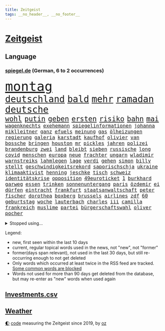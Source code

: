 ```yaml
---
title: Zeitgeist
tags: __no_header__, __no_footer__
---
```


# [Zeitgeist](https://oliz.io/zeitgeist/)

## Language

<h3><a href="https://www.spiegel.de" target="_blank">spiegel.de</a> (German, 6 to 2 occurrences)</h3>
<p style="font-family:monospace">
<span style="font-size:32pt"><a href="news_links.html#montag" class="current">montag</a></span>
<br>
<span style="font-size:22pt"><a href="news_links.html#deutschland" class="current">deutschland</a></span>
<span style="font-size:22pt"><a href="news_links.html#bald" class="current">bald</a></span>
<span style="font-size:22pt"><a href="news_links.html#mehr" class="current">mehr</a></span>
<span style="font-size:22pt"><a href="news_links.html#ramadan" class="new">ramadan</a></span>
<span style="font-size:22pt"><a href="news_links.html#deutsche" class="current">deutsche</a></span>
<br>
<span style="font-size:17pt"><a href="news_links.html#wohl" class="current">wohl</a></span>
<span style="font-size:17pt"><a href="news_links.html#putin" class="current">putin</a></span>
<span style="font-size:17pt"><a href="news_links.html#geben" class="current">geben</a></span>
<span style="font-size:17pt"><a href="news_links.html#ersten" class="current">ersten</a></span>
<span style="font-size:17pt"><a href="news_links.html#risiko" class="current">risiko</a></span>
<span style="font-size:17pt"><a href="news_links.html#bahn" class="current">bahn</a></span>
<span style="font-size:17pt"><a href="news_links.html#mai" class="current">mai</a></span>
<br>
<span style="font-size:12pt"><a href="news_links.html#wagenknechts" class="current">wagenknechts</a></span>
<span style="font-size:12pt"><a href="news_links.html#exehemann" class="new">exehemann</a></span>
<span style="font-size:12pt"><a href="news_links.html#spiegelinformationen" class="current">spiegelinformationen</a></span>
<span style="font-size:12pt"><a href="news_links.html#johanna" class="current">johanna</a></span>
<span style="font-size:12pt"><a href="news_links.html#miklleitner" class="new">miklleitner</a></span>
<span style="font-size:12pt"><a href="news_links.html#ganz" class="current">ganz</a></span>
<span style="font-size:12pt"><a href="news_links.html#efuels" class="new">efuels</a></span>
<span style="font-size:12pt"><a href="news_links.html#meinung" class="current">meinung</a></span>
<span style="font-size:12pt"><a href="news_links.html#gas" class="current">gas</a></span>
<span style="font-size:12pt"><a href="news_links.html#ölheizungen" class="current">ölheizungen</a></span>
<span style="font-size:12pt"><a href="news_links.html#regierung" class="current">regierung</a></span>
<span style="font-size:12pt"><a href="news_links.html#galeria" class="current">galeria</a></span>
<span style="font-size:12pt"><a href="news_links.html#karstadt" class="current">karstadt</a></span>
<span style="font-size:12pt"><a href="news_links.html#kaufhof" class="current">kaufhof</a></span>
<span style="font-size:12pt"><a href="news_links.html#olivier" class="current">olivier</a></span>
<span style="font-size:12pt"><a href="news_links.html#van" class="current">van</a></span>
<span style="font-size:12pt"><a href="news_links.html#bossche" class="new">bossche</a></span>
<span style="font-size:12pt"><a href="news_links.html#bringen" class="current">bringen</a></span>
<span style="font-size:12pt"><a href="news_links.html#houston" class="current">houston</a></span>
<span style="font-size:12pt"><a href="news_links.html#mr" class="new">mr</a></span>
<span style="font-size:12pt"><a href="news_links.html#pickles" class="new">pickles</a></span>
<span style="font-size:12pt"><a href="news_links.html#jahren" class="current">jahren</a></span>
<span style="font-size:12pt"><a href="news_links.html#polizei" class="current">polizei</a></span>
<span style="font-size:12pt"><a href="news_links.html#brandenburg" class="current">brandenburg</a></span>
<span style="font-size:12pt"><a href="news_links.html#zwei" class="current">zwei</a></span>
<span style="font-size:12pt"><a href="news_links.html#land" class="current">land</a></span>
<span style="font-size:12pt"><a href="news_links.html#bleibt" class="current">bleibt</a></span>
<span style="font-size:12pt"><a href="news_links.html#sieben" class="current">sieben</a></span>
<span style="font-size:12pt"><a href="news_links.html#russische" class="current">russische</a></span>
<span style="font-size:12pt"><a href="news_links.html#long" class="current">long</a></span>
<span style="font-size:12pt"><a href="news_links.html#covid" class="current">covid</a></span>
<span style="font-size:12pt"><a href="news_links.html#menschen" class="current">menschen</a></span>
<span style="font-size:12pt"><a href="news_links.html#europa" class="current">europa</a></span>
<span style="font-size:12pt"><a href="news_links.html#neue" class="current">neue</a></span>
<span style="font-size:12pt"><a href="news_links.html#frachter" class="current">frachter</a></span>
<span style="font-size:12pt"><a href="news_links.html#ungarn" class="current">ungarn</a></span>
<span style="font-size:12pt"><a href="news_links.html#wladimir" class="current">wladimir</a></span>
<span style="font-size:12pt"><a href="news_links.html#warnstreiks" class="current">warnstreiks</a></span>
<span style="font-size:12pt"><a href="news_links.html#lahmlegen" class="current">lahmlegen</a></span>
<span style="font-size:12pt"><a href="news_links.html#lage" class="current">lage</a></span>
<span style="font-size:12pt"><a href="news_links.html#verdi" class="current">verdi</a></span>
<span style="font-size:12pt"><a href="news_links.html#gehen" class="current">gehen</a></span>
<span style="font-size:12pt"><a href="news_links.html#simon" class="current">simon</a></span>
<span style="font-size:12pt"><a href="news_links.html#billy" class="current">billy</a></span>
<span style="font-size:12pt"><a href="news_links.html#stellt" class="current">stellt</a></span>
<span style="font-size:12pt"><a href="news_links.html#geschwindigkeitsrekord" class="new">geschwindigkeitsrekord</a></span>
<span style="font-size:12pt"><a href="news_links.html#saporischschja" class="current">saporischschja</a></span>
<span style="font-size:12pt"><a href="news_links.html#ukraine" class="current">ukraine</a></span>
<span style="font-size:12pt"><a href="news_links.html#klimaaktivist" class="current">klimaaktivist</a></span>
<span style="font-size:12pt"><a href="news_links.html#henning" class="current">henning</a></span>
<span style="font-size:12pt"><a href="news_links.html#jeschke" class="current">jeschke</a></span>
<span style="font-size:12pt"><a href="news_links.html#tisch" class="current">tisch</a></span>
<span style="font-size:12pt"><a href="news_links.html#schweiz" class="current">schweiz</a></span>
<span style="font-size:12pt"><a href="news_links.html#identitätskrise" class="new">identitätskrise</a></span>
<span style="font-size:12pt"><a href="news_links.html#opposition" class="current">opposition</a></span>
<span style="font-size:12pt"><a href="news_links.html#49euroticket" class="current">49euroticket</a></span>
<span style="font-size:12pt"><a href="news_links.html#1" class="current">1</a></span>
<span style="font-size:12pt"><a href="news_links.html#burkhard" class="new">burkhard</a></span>
<span style="font-size:12pt"><a href="news_links.html#garweg" class="new">garweg</a></span>
<span style="font-size:12pt"><a href="news_links.html#essen" class="current">essen</a></span>
<span style="font-size:12pt"><a href="news_links.html#trinken" class="current">trinken</a></span>
<span style="font-size:12pt"><a href="news_links.html#sonnenuntergang" class="new">sonnenuntergang</a></span>
<span style="font-size:12pt"><a href="news_links.html#paris" class="current">paris</a></span>
<span style="font-size:12pt"><a href="news_links.html#özdemir" class="current">özdemir</a></span>
<span style="font-size:12pt"><a href="news_links.html#ei" class="new">ei</a></span>
<span style="font-size:12pt"><a href="news_links.html#dürfen" class="current">dürfen</a></span>
<span style="font-size:12pt"><a href="news_links.html#eintracht" class="current">eintracht</a></span>
<span style="font-size:12pt"><a href="news_links.html#frankfurt" class="current">frankfurt</a></span>
<span style="font-size:12pt"><a href="news_links.html#staatsanwaltschaft" class="current">staatsanwaltschaft</a></span>
<span style="font-size:12pt"><a href="news_links.html#peter" class="current">peter</a></span>
<span style="font-size:12pt"><a href="news_links.html#fischer" class="current">fischer</a></span>
<span style="font-size:12pt"><a href="news_links.html#dorothea" class="new">dorothea</a></span>
<span style="font-size:12pt"><a href="news_links.html#boxberg" class="new">boxberg</a></span>
<span style="font-size:12pt"><a href="news_links.html#brussels" class="new">brussels</a></span>
<span style="font-size:12pt"><a href="news_links.html#airlines" class="current">airlines</a></span>
<span style="font-size:12pt"><a href="news_links.html#zdf" class="current">zdf</a></span>
<span style="font-size:12pt"><a href="news_links.html#60" class="current">60</a></span>
<span style="font-size:12pt"><a href="news_links.html#geburtstag" class="current">geburtstag</a></span>
<span style="font-size:12pt"><a href="news_links.html#woche" class="current">woche</a></span>
<span style="font-size:12pt"><a href="news_links.html#lauterbach" class="current">lauterbach</a></span>
<span style="font-size:12pt"><a href="news_links.html#charles" class="current">charles</a></span>
<span style="font-size:12pt"><a href="news_links.html#iii" class="current">iii</a></span>
<span style="font-size:12pt"><a href="news_links.html#camilla" class="current">camilla</a></span>
<span style="font-size:12pt"><a href="news_links.html#frankreich" class="current">frankreich</a></span>
<span style="font-size:12pt"><a href="news_links.html#muslime" class="current">muslime</a></span>
<span style="font-size:12pt"><a href="news_links.html#partei" class="current">partei</a></span>
<span style="font-size:12pt"><a href="news_links.html#bürgerschaftswahl" class="new">bürgerschaftswahl</a></span>
<span style="font-size:12pt"><a href="news_links.html#oliver" class="current">oliver</a></span>
<span style="font-size:12pt"><a href="news_links.html#pocher" class="new">pocher</a></span>
</p>
<details>
<summary>Stopped using...</summary>
<p class="former" style="font-size:12pt">
locker(882) beispiel(881) geschäfte(881) klimawandels(881) londoner(881) monatelang(881) alternativen(880) egal(880) geschlossen(880) kriminellen(880) 44(879) entlassung(879) führerschein(879) gutes(879) katastrophe(879) stürzte(879) ankündigung(878) branche(878) kassiert(878) nachruf(878) schildert(878) versteigert(878) eingereicht(877) mainz(877) preisen(877) richterin(877) schatten(877) stefan(877) szene(877) untersuchungen(877) zoo(877) abends(876) genannt(876) islamischer(876) kauft(876) aussage(875) auswahl(875) bedrohung(875) brasiliens(875) entschädigung(875) geheimnis(875) helden(875) islamischen(875) kapitän(875) sieger(875) stattfinden(875) suspendiert(875) villa(875) andrea(874) awards(874) badenwürttembergs(874) brücke(874) klein(874) netflix(874) vergessen(874) angeklagte(873) finanziell(873) punkten(873) sinken(873) verschieben(873) befreit(872) beleidigt(872) dreimal(872) drosten(872) sinnvoll(872) verwirrung(872) angeklagter(871) christine(871) davor(871) konservativen(871) oppositionelle(871) optimistisch(871) regiert(871) reiste(871) wies(871) österreichische(871) ausprobiert(870) i(870) meinungsfreiheit(870) umwelt(870) wähler(870) bereiten(869) juni(869) untersuchen(869) verlängert(869) vorsprung(869) abschaffen(868) amtszeit(868) erlitt(868) hotels(868) reporter(868) zweimal(868) gespielt(867) kehrte(867) käufer(867) trainiert(867) spanischen(866) beschuldigt(865) filme(865) wirtschaftlichen(865) endspiel(864) meint(864) schnellen(864) studien(864) verbindet(864) fortgesetzt(863) präsidentin(863) erwarten(862) herr(862) vorgestellt(862) drastische(861) kabul(861) polnische(861) erfolgreichsten(860) rechtzeitig(859) störung(859) behalten(858) nase(858) presse(858) küstenwache(856) richard(856) status(854) verfassung(853) chats(852) heftiger(851) wusste(851) kräfte(850) laufenden(850) kindheit(846) retter(846) wirbel(846) abhängig(844) hackerangriff(842) rutschte(841) provoziert(840) schaut(840) dramatischen(836) schwung(836) geflohen(833) kanadas(832) günther(828) flug(825) abschluss(821) größe(813) regelmäßig(807) ärmelkanal(806) ausweg(803) nick(799) festgesetzt(786) niederländer(773) zusätzlichen(772) autobauer(762) karriereende(757) lehrerin(753) bekannter(748) wolken(736) neuanfang(733) notstand(729) zusammengebrochen(710) blut(700) vehement(690) übrig(687) akzeptieren(635) aachen(634) argument(632) leichten(622) zwingen(608) kilogramm(603) präsentierte(593) brücken(591) lebten(589) superstars(580) gelaufen(578) immobilienmarkt(568) analysten(564) schwarz(564) exil(559) sechste(559) heiße(555) wahrscheinlicher(548) preiserhöhungen(538) telefoniert(538) gesetzentwurf(532) basis(527) nfl(521) millionenhöhe(516) briefe(512) harren(512) direkte(509) spezielle(505) stau(499) geheimdienste(498) obersten(493) menschlichkeit(492) umsetzung(492) inklusive(489) lieferungen(488) oberlandesgericht(488) versuche(486) militärischen(474) bescheid(472) wahr(468) kürzer(467) gestiegene(466) schienen(464) taucht(456) dürr(455) emotional(454) lehrerinnen(450) angekündigte(449) energieversorgung(446) falsches(446) verschiedenen(443) borrell(442) ruhrgebiet(442) natürlich(441) überlebten(439) teuerung(438) model(436) bundesinnenministerin(435) gefühle(435) leitete(431) cool(429) abhalten(419) verringern(416) hauptbahnhof(415) verkaufte(414) erweitert(411) wettkampf(407) krankheiten(403) fremd(398) fehlverhalten(391) herausgefunden(391) reichweite(391) vereinigte(388) schätzt(387) bejubelt(385) klug(384) don(377) stammen(376) verübt(375) interessiert(374) entscheidende(371) air(370) dubiosen(370) zurückgewiesen(369) unmittelbar(364) ankommt(363) gefolgt(363) fußballspiel(362) schneiden(358) beschuldigten(355) hochrangigen(355) eindrücke(354) bargeld(353) exfreundin(353) empfang(352) riskant(350) großstadt(347) organisierte(345) andrej(343) drücken(341) abgeschoben(340) oligarch(340) ball(337) hochrangige(337) strategisch(337) freundinnen(336) geist(333) fußballerinnen(332) tankrabatts(330) verfolgung(330) auslösen(329) geheiratet(329) trauerfeier(329) schwerverletzte(326) prag(324) vorgeschichte(321) ausbeutung(319) zugänglich(319) klopp(315) indische(309) schau(309) verschwanden(303) verbliebenen(301) aufeinander(299) lokführer(298) szenario(297) jubel(296) verdrängt(293) mordfall(292) syrischen(292) vermittelte(291) besitzt(289) viral(288) 14jährigen(286) regierungsbildung(285) computer(284) brittney(282) griner(282) norweger(282) ausgezahlt(280) diejenigen(279) 16jährigen(278) üppigen(278) bedrohte(273) übung(269) styles(268) befeuert(267) einzigen(267) erwerbstätigen(267) jimmy(267) hubert(266) grundschule(265) irans(265) riefen(264) inmitten(263) terrororganisation(263) geschäftsmodell(262) unten(261) madrids(260) ängste(260) 86(258) afdpolitiker(258) feuert(258) knapper(258) fehlten(257) neuseelands(256) spahn(256) syriens(256) jagt(255) nahrung(255) arizona(254) partnerin(254) wozu(253) hanna(252) personalmangel(251) sehe(251) kostenlose(250) 20jähriger(249) comingout(249) graham(248) kostete(248) l(247) mob(247) verzeichnet(246) namens(243) kontroversen(242) +(239) strittigen(239) fassungslos(238) ungerecht(238) brandstifter(236) folgten(236) hessische(236) wiedersehen(236) energiesektor(234) 2040(229) glücklichen(228) blackout(226) manila(226) musikerin(226) antony(225) einnahme(225) schottlands(225) kommunizieren(224) haftstrafen(222) größtes(218) lizzo(218) tribut(218) glänzen(217) fahrerin(216) skifahrer(216) exweltmeister(213) heidenheim(212) traten(212) selbstbewusst(210) katastrophenschutz(208) ganzes(207) gaspreis(207) beseitigt(206) hetze(205) 56jährige(204) trockener(204) spitzen(203) wünsche(203) zusammenprall(203) flüssen(202) bestes(201) gründete(201) lauern(201) beleidigungen(200) 63(199) grab(199) hände(198) wiesbaden(198) intensiver(197) strenge(197) fußballprofis(195) abwehren(194) franz(193) wählte(193) begrenzen(192) harmlos(192) verurteilter(189) überlegen(189) faktor(188) gewässer(188) nationalhymne(186) interessierte(185) künstlich(185) brisante(183) sportlicher(182) 00(181) rätseln(180) yorker(179) abschuss(177) benko(177) busfahrer(177) einsteigen(177) engen(177) konten(177) luftangriff(176) machtmissbrauch(176) talente(176) gesünder(175) megawattstunde(175) unabhängigen(175) granaten(173) versäumnisse(173) andré(172) maximal(172) beton(171) haldenwang(171) reißleine(171) verfassungsschutzpräsident(171) gegenangriff(170) tweets(169) buhlt(168) informierte(168) eh(167) salihamidžić(167) verwarnung(167) beach(166) beherrscht(166) bulgarien(166) gegeneinander(166) gewaltsam(166) praktisch(166) experimentiert(165) kollege(165) rückblick(165) greta(164) notwendigkeit(164) wohnraum(164) caroline(163) commerzbank(163) fachleuten(162) ford(162) reformer(162) kollegin(161) angreifen(160) fußballnationalspieler(160) entzieht(159) staatsmedien(159) schulunterricht(158) beförderung(156) krone(156) lionel(156) information(155) knöchel(155) höheren(154) rückschlägen(154) arzneimittel(153) dauerkrise(153) überraschenden(153) abgelegt(152) eingezogen(151) zitiert(151) schöne(150) verhältnissen(150) erleichtern(149) riesiges(149) verhelfen(149) fahrerflucht(148) frischen(148) konsumiert(148) vernunft(148) quoten(146) vizepräsidentin(146) álvarez(146) nebel(145) wiebke(145) wiktor(144) entführen(143) bundesagentur(142) präferenz(142) carter(141) karriereberaterin(140) klassiker(139) leukämie(139) abfahrt(138) erklärungen(138) ohio(138) abgeordnetenhaus(137) hugh(136) manipuliert(136) missionen(136) qualität(136) wahlwiederholung(136) witze(136) ersticken(135) titanic(135) bahnmitarbeiter(134) dichter(134) paartherapeut(133) paartherapeutin(133) rückstand(133) trage(132) vergibt(132) expolizisten(131) kohl(131) dave(130) desaströsen(130) englisch(130) entladen(130) fördert(130) ungereimtheiten(129) umfassende(128) helm(127) alias(126) serviert(126) radsports(125) solidarisiert(125) angeht(124) beratung(124) generalbundesanwalt(124) hotspur(123) beworfen(122) kremlgegner(122) machtverhältnisse(122) urteile(121) verkehrskontrolle(121) widersprüche(121) dihk(120) erreichbar(120) podium(120) reis(120) staatsoper(119) ausreise(117) palmer(117) apples(116) spion(115) äußerung(115) flugabwehr(114) immensen(114) ruinen(114) schilderungen(114) befürchtungen(113) aufsehenerregenden(112) feuerte(112) interessieren(112) schmälert(112) nullcovidpolitik(111) psychologe(111) tabellenletzte(111) fing(110) verkleidet(110) emily(109) geworben(109) jets(109) profil(109) umstellen(109) verbesserte(109) einstige(108) niedersächsische(108) gibt’s(107) wahlniederlage(106) unbekanntes(105) achtzigerjahre(104) leichtigkeit(104) thriller(104) energiehilfen(103) räder(103) paares(102) überfahrt(102) ekrem(101) flugkörper(101) istanbuls(101) i̇mamoğlu(101) kryptobörse(101) punk(101) spiegelpodcast(101) isolieren(100) schwarzwald(100) bestellen(99) gefallenen(99) jugendamt(99) mcdonald's(99) mitgliedern(99) terrasse(98) bali(97) inhaftierter(97) langsamer(97) fdpfraktionschef(96) verzögerungen(96) insider(95) route(95) singen(95) wegfallen(95) werfer(95) überlebende(95) demokratien(94) hilfslieferungen(94) jüdischen(94) landesweiten(94) negativen(94) vermeidet(94) want(93) berlinwahl(92) bernhard(92) durcheinander(92) familiennewsletter(92) gottes(92) lauter(92) rheinland(92) usuniversität(92) verlorenen(92) wutausbruch(92) güterzug(91) richterinnen(91) nördliche(90) tricksen(90) wmauftakt(90) fichte(89) großbaustelle(89) leiten(89) schiebt(89) abgeordnetenhauswahl(88) flugobjekt(88) heungmin(88) son(88) intellektuelle(87) usmilitärs(87) asiatische(86) geschwiegen(86) knurren(86) rendsburg(86) schatzes(86) bergbau(85) manipulierte(85) panzerdebatte(85) rettungsarbeiten(85) korrigiert(84) landeswahlleiter(84) mutig(84) südchinesischen(84) 330(83) flugbetrieb(83) kaufpreise(83) passagierflüge(83) steigerung(83) attackierten(82) christ(82) diskothek(82) dortige(82) generatoren(82) gläubiger(82) klebten(82) nadelbäumen(82) neymars(82) sinnbild(82) 999(81) hugo(81) läden(81) mitspielern(81) polizeiwache(81) runden(81) schwimmbädern(81) anstrengend(80) kambodschas(80) onlinekauf(80) segeln(80) aggressiver(79) humpelnd(79) kuschen(79) abgestellt(78) handelspartner(78) komplize(78) totschlags(78) 26jähriger(77) bø(77) dreßen(77) düsseldorfer(77) energienetz(77) ghanaischen(77) kleinsten(77) leine(77) sauberen(77) schweinfurt(77) thingnes(77) vorstandswahl(77) ernte(76) geschieht(76) lego(76) plündern(76) reformieren(76) stadtrat(76) verschrottet(76) wiederholungswahl(76) erdstößen(75) fachkräften(75) frauenproblem(75) harscher(75) selbstverständlichkeit(75) bundespolizist(74) viereinhalb(74) überraschendes(74) ausbleibende(73) eröffnen(73) frühjahrsoffensive(73) jarasch(73) jva(73) kauftipps(73) parkplatz(73) benötigte(72) dulden(72) maserati(72) ostafrika(72) rekordhoch(72) stadium(72) 32jährige(71) 747(71) abgeschossen(71) einkaufszentrum(71) rathaus(71) schlagerstar(71) usluftwaffe(71) verstummen(71) community(70) gebrauch(70) klüger(70) männerstaffel(70) republikanerin(70) sehnen(70) sprint(70) säcken(70) unglaublich(70) banknoten(69) einzelfall(69) heimarbeit(69) lizenz(69) reformvorschläge(69) uskampfjets(69) entsendung(68) jane(68) katastrophenfall(68) vorhanden(68) zweitligist(68) abschwächen(67) angeberwissen(67) auckland(67) avatar(67) entnommen(67) maas(67) ahmad(66) luftraum(66) philadelphia(66) price(66) schießerei(66) tabus(66) besonderer(65) grades(65) straftäter(65) verkehrspolitik(65) choreograf(64) minigurken(64) schätzung(64) stationen(64) abgestraft(63) bars(63) cameron(63) erfolgs(63) erschienen(63) strafrunde(63) ausbildungsgarantie(62) eukorruptionsskandal(62) fonda(62) gerüstet(62) testphase(62) verdreifacht(62) bearbeitet(61) clinch(61) eroberung(61) geleitet(61) pisten(61) stellvertreter(61) tanzt(61) ussängerin(61) 80jähriger(60) ersatzfreiheitsstrafen(60) hamp;m(60) paso(60) perspektiven(60) preisschild(60) quellen(60) reederei(60) sir(60) transparent(60) vertreterin(60) beunruhigen(59) brandstiftung(59) gelangte(59) gespart(59) onlinehandel(59) usinformationen(59) aufgegangen(58) gunther(58) heilende(58) kreativer(58) panzern(58) schätzungsweise(58) zufällig(58) antikatermittel(57) frosch(57) geschmückten(57) hudson(57) kippa(57) kurdischen(57) luxushotel(57) tiktokvideo(57) tunnel(57) unermüdlich(57) abriss(56) co₂emissionen(56) flugabwehrsystem(56) lebkuchen(56) patriot(56) putingegner(56) schliche(56) untergegangen(56) amtsantritt(55) emir(55) geheimnisse(55) googles(55) hilfsorganisationen(55) manfred(55) nächstenliebe(55) patriotsystem(55) unbemerkt(55) volkspartei(55) 248(54) cruise(54) fahrschein(54) mehrjährigen(54) windig(54) yvonne(54) 656(53) bebte(53) enttarnung(53) hausverbot(53) klimaschützern(53) leistungen(53) saudischen(53) statistik(53) weltberühmt(53) 1999(52) botschafterin(52) elektrische(52) gedenken(52) verfolger(52) aleksandar(51) clemens(51) denkbar(51) durchfallquote(51) gefängnisstrafe(51) grünenchefin(51) helfern(51) meines(51) nervt(51) netflixfilm(51) pablo(51) packen(51) straßenbahn(51) zirkus(51) einsam(50) fahrprüfung(50) globalisierung(50) indexverträgen(50) unwahrscheinlicher(50) aufträgen(49) detlef(49) enthüllen(49) geldgeber(49) geschenkt(49) lebend(49) brandenburgs(48) eingehen(48) eingeschlossen(48) geldbuße(48) korrigieren(48) sanft(48) verbracht(48) besuchte(47) blüten(47) newcastle(47) reichert(47) anstalten(46) dienstwaffe(46) herausfordernden(46) luxusvilla(46) gorbatschow(45) jp(45) abgeschossene(44) befragt(44) german(44) silvesternacht(44) wand(44) archäologie(43) ausreisen(43) cop(43) demos(43) kommentator(43) massenstart(43) parteifreund(43) 7000(42) bad(42) donnerstagmorgen(42) hell(42) hä(42) karnevals(42) patzer(42) thinktanks(42) baute(41) containern(41) cousin(41) east(41) kräutern(41) zwang(41) buchläden(40) engagiert(40) geistliche(40) giftstoffen(40) isst(40) nürnberger(40) prognosen(40) republikanische(40) bundesligaspiel(39) g+j(39) maiden(39) notaufnahmen(39) parteivize(39) riesenslalom(39) sportwagen(39) unterirdische(39) verschuldet(39) versprochenen(39) bundespolitik(38) freiwilligen(38) india(38) marburg(38) überschreiten(38) biathlet(37) fatalen(37) gekippt(37) genießt(37) metropolen(37) schießstand(37) tagelange(37) vorgeschmack(37) aiwanger(36) frauenfeindlichkeit(36) führungswechsel(36) hetzer(36) jason(36) schnellsten(36) tagelanger(36) aufklären(35) durchkreuzt(35) halbzeitshow(35) hardliner(35) inseln(35) schritten(35) sonntagmorgen(35) verdienten(35) bing(34) chatbot(34) heran(34) suchmaschine(34) 78(33) eingedrungen(33) elena(33) nordamerika(33) paschas(33) sachsenanhalts(33) weimar(33) wirecard(33) geflohener(32) rbbaffäre(32) schneekanonen(32) souveräner(32) besitzes(31) filmen(31) frisches(31) gravierende(31) gruner(31) axt(30) geo(30) landschaft(30) provinzen(30) rast(30) pädagogen(29) verbeamtung(29) verkehrsträger(29) vorankommen(29) ambitionen(28) fünfter(28) laser(28) lauf(28) läufer(28) läuferinnen(28) straßer(28) verfügbar(28) vierteljahrhundert(28) water(28) way(28) slalom(27) vors(27) wahrscheinlichkeit(27) coronasituation(26) eurecht(26) hinterbliebenen(26) staatskrise(26) verhandelte(26) weiterregieren(26) cumexskandal(25) fünftes(25) liegenschaften(25) manipulationen(25) tatsächliche(25) ukrainekontaktgruppe(25) evp(23) failed(23) gültige(23) marsalek(23) putsch(23) rechtfertigen(23) söldnern(23) traurig(23) tschechische(23) 1933(22) azubis(22) baten(22) eagles(22) flächendeckenden(22) gruner+jahr(22) kostengründen(22) landstraßen(22) loszulassen(22) miliz(22) symbolpolitik(22) untermauert(22) weidle(22) wichtigere(22) zelt(22) 2300(21) 80jährige(21) eckpunkte(21) geflohenen(21) kippe(21) kuwait(21) nichols(21) posiert(21) schöner(21) tatverdächtig(21) tyre(21) walen(21) autobahnprojekte(20) beispiele(20) benutzen(20) dennis(20) pollen(20) prügelten(20) waffengesetze(20) delikte(19) dfbpokal(19) einflussreiche(19) hasan(19) saarbrücken(19) snack(19) 46(18) aktive(18) anderswo(18) ernsthaft(18) heusgen(18) schult(18) shiffrins(18) spieltagen(18) topteams(18) verzögerung(18) viertes(18) vietnamesische(18) entführte(17) eubürger(17) feministischen(17) haley(17) kampfjetlieferungen(17) loswerden(17) nikki(17) rotgrünrote(17) entzweien(16) fwort(16) goldmedaillen(16) klimapartei(16) maaßens(16) sturmtief(16) ukrainern(16) unbesetzt(16) ahnung(15) aufweichen(15) einzigartig(15) erfolglosen(15) ferreira(15) lopez(15) nachträglich(15) siedlung(15) demselben(14) feststellen(14) leisteten(14) ritual(14) superbowl(14) trier(14) 170(13) chefdirigent(13) entgeht(13) iskenderun(13) sicherheitskonferenz(13) überraschungsbesuch(13) ballon(12) beschlagnahmtes(12) biathlonwm(12) grundsteuerreform(12) hindernisse(12) leiterin(12) sechster(12) seidenstraße(12) stärkt(12) widmete(12) üblicherweise(12) beyoncé(11) gebrochene(11) konspirativen(11) maßgeblich(11) meetings(11) schärft(11) spionageballons(11) tochterfirma(11)
</p>
</details>
<p>Legend:
<ul>
<li><span class="new">new</span>, first seen within the last 10 days</li>
<li><span class="current">current</span>, regular topical words used in the news, not "new", not "former"</li>
<li><span class="former">former(days span relevant)</span>, not used in the last 30 days, but still re-occurring enough to not get deleted</li>
<li>Only words which occurred at least twice in the RSS feed are tracked. <a href="language/filters.py">Some common words are blocked</a></li>
<li>Words not used for more than 90 days get deleted from the database, but may re-enter as "new" words when used again</li>
</ul>
</p>

## [Investments](investments.html)[.csv](investments.csv)

## [Weather](weather.html)

<footer>
<a href="javascript:toggleTheme()" class="nav">🌓</a>
<a href="https://github.com/ooz/zeitgeist">code</a> measuring the Zeitgeist since 2019, by <a href="https://oliz.io">oz</a>
</footer>
